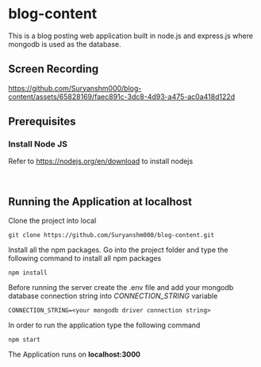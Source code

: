 # blog-content

This is a blog posting web application built in node.js and express.js where mongodb is used as the database.

## Screen Recording

https://github.com/Suryanshm000/blog-content/assets/65828169/faec891c-3dc8-4d93-a475-ac0a418d122d

## Prerequisites

### Install Node JS
Refer to https://nodejs.org/en/download to install nodejs

<br>

## Running the Application at localhost

Clone the project into local

```
git clone https://github.com/Suryanshm000/blog-content.git
```

Install all the npm packages. Go into the project folder and type the following command to install all npm packages

```
npm install
```

Before running the server create the .env file and add your mongodb database connection string into <i>CONNECTION_STRING</i> variable
```
CONNECTION_STRING=<your mongodb driver connection string>
```

In order to run the application type the following command

```
npm start
```

The Application runs on **localhost:3000**
